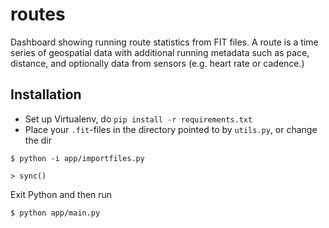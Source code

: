 # routes
Dashboard showing running route statistics from FIT files.
A route is a time series of geospatial data with additional running metadata such as
pace, distance, and optionally data from sensors (e.g. heart rate or cadence.)

## Installation
* Set up Virtualenv, do `pip install -r requirements.txt`
* Place your `.fit`-files in the directory pointed to by `utils.py`, or change the dir
```
$ python -i app/importfiles.py
```

```
> sync()
```

Exit Python and then run

```
$ python app/main.py
```

